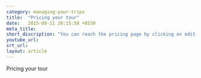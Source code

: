 ```yaml
---
category: managing-your-trips
title:  "Pricing your tour"
date:   2015-09-11 20:15:58 +0530
meta_title: 
short_discription: "You can reach the pricing page by clicking on edit on a specific trip under products. "
youtube_url: 
srt_url: 
layout: article
---
```


Pricing your tour
